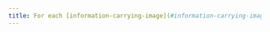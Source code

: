 ```yaml
---
title: For each [information-carrying-image](#information-carrying-image) having a [detailed description](#detailed-image-description), is this description relevant?
---
```

